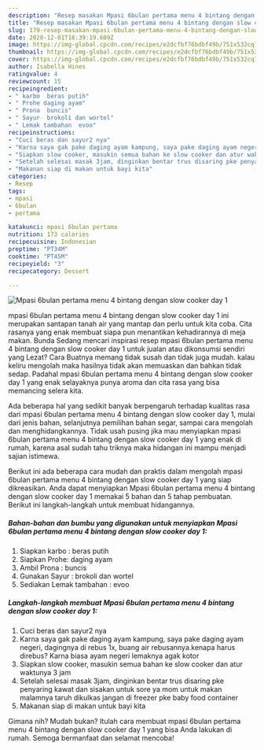 ```yaml
---
description: "Resep masakan Mpasi 6bulan pertama menu 4 bintang dengan slow cooker day 1 | Cara Buat Mpasi 6bulan pertama menu 4 bintang dengan slow cooker day 1 Yang Sedap"
title: "Resep masakan Mpasi 6bulan pertama menu 4 bintang dengan slow cooker day 1 | Cara Buat Mpasi 6bulan pertama menu 4 bintang dengan slow cooker day 1 Yang Sedap"
slug: 179-resep-masakan-mpasi-6bulan-pertama-menu-4-bintang-dengan-slow-cooker-day-1-cara-buat-mpasi-6bulan-pertama-menu-4-bintang-dengan-slow-cooker-day-1-yang-sedap
date: 2020-12-01T16:39:19.609Z
image: https://img-global.cpcdn.com/recipes/e2dcfbf76bdbf49b/751x532cq70/mpasi-6bulan-pertama-menu-4-bintang-dengan-slow-cooker-day-1-foto-resep-utama.jpg
thumbnail: https://img-global.cpcdn.com/recipes/e2dcfbf76bdbf49b/751x532cq70/mpasi-6bulan-pertama-menu-4-bintang-dengan-slow-cooker-day-1-foto-resep-utama.jpg
cover: https://img-global.cpcdn.com/recipes/e2dcfbf76bdbf49b/751x532cq70/mpasi-6bulan-pertama-menu-4-bintang-dengan-slow-cooker-day-1-foto-resep-utama.jpg
author: Isabella Hines
ratingvalue: 4
reviewcount: 15
recipeingredient:
- " karbo  beras putih"
- " Prohe daging ayam"
- " Prona  buncis"
- " Sayur  brokoli dan wortel"
- " Lemak tambahan  evoo"
recipeinstructions:
- "Cuci beras dan sayur2 nya"
- "Karna saya gak pake daging ayam kampung, saya pake daging ayam negeri, dagingnya di rebus 1x, buang air rebusannya.kenapa harus direbus? Karna biasa ayam negeri lemaknya agak kotor"
- "Siapkan slow cooker, masukin semua bahan ke slow cooker dan atur waktunya 3 jam"
- "Setelah selesai masak 3jam, dinginkan bentar trus disaring pke penyaring kawat dan sisakan untuk sore ya mom untuk makan malamnya taruh dikulkas jangan di freezer pke baby food container"
- "Makanan siap di makan untuk bayi kita"
categories:
- Resep
tags:
- mpasi
- 6bulan
- pertama

katakunci: mpasi 6bulan pertama 
nutrition: 173 calories
recipecuisine: Indonesian
preptime: "PT34M"
cooktime: "PT45M"
recipeyield: "3"
recipecategory: Dessert

---
```



![Mpasi 6bulan pertama menu 4 bintang dengan slow cooker day 1](https://img-global.cpcdn.com/recipes/e2dcfbf76bdbf49b/751x532cq70/mpasi-6bulan-pertama-menu-4-bintang-dengan-slow-cooker-day-1-foto-resep-utama.jpg)


mpasi 6bulan pertama menu 4 bintang dengan slow cooker day 1 ini merupakan santapan tanah air yang mantap dan perlu untuk kita coba. Cita rasanya yang enak membuat siapa pun menantikan kehadirannya di meja makan.
Bunda Sedang mencari inspirasi resep mpasi 6bulan pertama menu 4 bintang dengan slow cooker day 1 untuk jualan atau dikonsumsi sendiri yang Lezat? Cara Buatnya memang tidak susah dan tidak juga mudah. kalau keliru mengolah maka hasilnya tidak akan memuaskan dan bahkan tidak sedap. Padahal mpasi 6bulan pertama menu 4 bintang dengan slow cooker day 1 yang enak selayaknya punya aroma dan cita rasa yang bisa memancing selera kita.

Ada beberapa hal yang sedikit banyak berpengaruh terhadap kualitas rasa dari mpasi 6bulan pertama menu 4 bintang dengan slow cooker day 1, mulai dari jenis bahan, selanjutnya pemilihan bahan segar, sampai cara mengolah dan menghidangkannya. Tidak usah pusing jika mau menyiapkan mpasi 6bulan pertama menu 4 bintang dengan slow cooker day 1 yang enak di rumah, karena asal sudah tahu triknya maka hidangan ini mampu menjadi sajian istimewa.




Berikut ini ada beberapa cara mudah dan praktis dalam mengolah mpasi 6bulan pertama menu 4 bintang dengan slow cooker day 1 yang siap dikreasikan. Anda dapat menyiapkan Mpasi 6bulan pertama menu 4 bintang dengan slow cooker day 1 memakai 5 bahan dan 5 tahap pembuatan. Berikut ini langkah-langkah untuk membuat hidangannya.

<!--inarticleads1-->

##### Bahan-bahan dan bumbu yang digunakan untuk menyiapkan Mpasi 6bulan pertama menu 4 bintang dengan slow cooker day 1:

1. Siapkan  karbo : beras putih
1. Siapkan  Prohe: daging ayam
1. Ambil  Prona : buncis
1. Gunakan  Sayur : brokoli dan wortel
1. Sediakan  Lemak tambahan : evoo




<!--inarticleads2-->

##### Langkah-langkah membuat Mpasi 6bulan pertama menu 4 bintang dengan slow cooker day 1:

1. Cuci beras dan sayur2 nya
1. Karna saya gak pake daging ayam kampung, saya pake daging ayam negeri, dagingnya di rebus 1x, buang air rebusannya.kenapa harus direbus? Karna biasa ayam negeri lemaknya agak kotor
1. Siapkan slow cooker, masukin semua bahan ke slow cooker dan atur waktunya 3 jam
1. Setelah selesai masak 3jam, dinginkan bentar trus disaring pke penyaring kawat dan sisakan untuk sore ya mom untuk makan malamnya taruh dikulkas jangan di freezer pke baby food container
1. Makanan siap di makan untuk bayi kita




Gimana nih? Mudah bukan? Itulah cara membuat mpasi 6bulan pertama menu 4 bintang dengan slow cooker day 1 yang bisa Anda lakukan di rumah. Semoga bermanfaat dan selamat mencoba!
